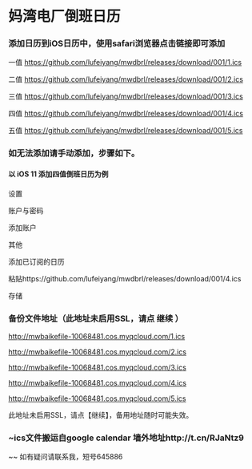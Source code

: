 # 妈湾电厂倒班日历
### 添加日历到iOS日历中，使用safari浏览器点击链接即可添加

一值
https://github.com/lufeiyang/mwdbrl/releases/download/001/1.ics

二值
https://github.com/lufeiyang/mwdbrl/releases/download/001/2.ics

三值
https://github.com/lufeiyang/mwdbrl/releases/download/001/3.ics

四值
https://github.com/lufeiyang/mwdbrl/releases/download/001/4.ics

五值
https://github.com/lufeiyang/mwdbrl/releases/download/001/5.ics

### 如无法添加请手动添加，步骤如下。
#### 以 iOS 11 添加四值倒班日历为例

设置

账户与密码

添加账户

其他

添加已订阅的日历

粘贴https://github.com/lufeiyang/mwdbrl/releases/download/001/4.ics

存储




### 备份文件地址（此地址未启用SSL，请点 继续 ）
http://mwbaikefile-10068481.cos.myqcloud.com/1.ics

http://mwbaikefile-10068481.cos.myqcloud.com/2.ics

http://mwbaikefile-10068481.cos.myqcloud.com/3.ics

http://mwbaikefile-10068481.cos.myqcloud.com/4.ics

http://mwbaikefile-10068481.cos.myqcloud.com/5.ics

此地址未启用SSL，请点【继续】，备用地址随时可能失效。 





### ~ics文件搬运自google calendar 墙外地址http://t.cn/RJaNtz9
~~ 如有疑问请联系我，短号645886
